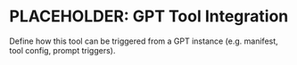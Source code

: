 # PLACEHOLDER: GPT Tool Integration

Define how this tool can be triggered from a GPT instance (e.g. manifest, tool config, prompt triggers).
